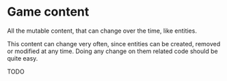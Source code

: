 
# Game content

All the mutable content, that can change over the time, like entities.

This content can change very often, since entities can be created, removed or modified at any time. Doing any change on them related code should be quite easy.

TODO
